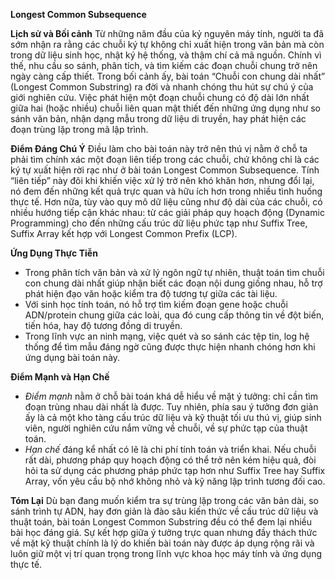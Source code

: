 ﻿**Longest Common Subsequence**

**Lịch sử và Bối cảnh**
Từ những năm đầu của kỷ nguyên máy tính, người ta đã sớm nhận ra rằng các chuỗi ký tự không chỉ xuất hiện trong văn bản mà còn trong dữ liệu sinh học, nhật ký hệ thống, và thậm chí cả mã nguồn. Chính vì thế, nhu cầu so sánh, phân tích, và tìm kiếm các đoạn chuỗi chung trở nên ngày càng cấp thiết. Trong bối cảnh ấy, bài toán “Chuỗi con chung dài nhất” (Longest Common Substring) ra đời và nhanh chóng thu hút sự chú ý của giới nghiên cứu. Việc phát hiện một đoạn chuỗi chung có độ dài lớn nhất giữa hai (hoặc nhiều) chuỗi liên quan mật thiết đến những ứng dụng như so sánh văn bản, nhận dạng mẫu trong dữ liệu di truyền, hay phát hiện các đoạn trùng lặp trong mã lập trình.

**Điểm Đáng Chú Ý**
Điều làm cho bài toán này trở nên thú vị nằm ở chỗ ta phải tìm chính xác một đoạn liên tiếp trong các chuỗi, chứ không chỉ là các ký tự xuất hiện rời rạc như ở bài toán Longest Common Subsequence. Tính “liên tiếp” này đôi khi khiến việc xử lý trở nên khó khăn hơn, nhưng đổi lại, nó đem đến những kết quả trực quan và hữu ích hơn trong nhiều tình huống thực tế. Hơn nữa, tùy vào quy mô dữ liệu cũng như độ dài của các chuỗi, có nhiều hướng tiếp cận khác nhau: từ các giải pháp quy hoạch động (Dynamic Programming) cho đến những cấu trúc dữ liệu phức tạp như Suffix Tree, Suffix Array kết hợp với Longest Common Prefix (LCP).

**Ứng Dụng Thực Tiễn**

- Trong phân tích văn bản và xử lý ngôn ngữ tự nhiên, thuật toán tìm chuỗi con chung dài nhất giúp nhận biết các đoạn nội dung giống nhau, hỗ trợ phát hiện đạo văn hoặc kiểm tra độ tương tự giữa các tài liệu.
- Với sinh học tính toán, nó hỗ trợ tìm kiếm đoạn gene hoặc chuỗi ADN/protein chung giữa các loài, qua đó cung cấp thông tin về đột biến, tiến hóa, hay độ tương đồng di truyền.
- Trong lĩnh vực an ninh mạng, việc quét và so sánh các tệp tin, log hệ thống để tìm mẫu đáng ngờ cũng được thực hiện nhanh chóng hơn khi ứng dụng bài toán này.

**Điểm Mạnh và Hạn Chế**

- *Điểm mạnh* nằm ở chỗ bài toán khá dễ hiểu về mặt ý tưởng: chỉ cần tìm đoạn trùng nhau dài nhất là được. Tuy nhiên, phía sau ý tưởng đơn giản ấy là cả một kho tàng cấu trúc dữ liệu và kỹ thuật tối ưu thú vị, giúp sinh viên, người nghiên cứu nắm vững về chuỗi, về sự phức tạp của thuật toán.
- *Hạn chế* đáng kể nhất có lẽ là chi phí tính toán và triển khai. Nếu chuỗi rất dài, phương pháp quy hoạch động có thể trở nên kém hiệu quả, đòi hỏi ta sử dụng các phương pháp phức tạp hơn như Suffix Tree hay Suffix Array, vốn yêu cầu bộ nhớ không nhỏ và kỹ năng lập trình tương đối cao.

**Tóm Lại**
Dù bạn đang muốn kiểm tra sự trùng lặp trong các văn bản dài, so sánh trình tự ADN, hay đơn giản là đào sâu kiến thức về cấu trúc dữ liệu và thuật toán, bài toán Longest Common Substring đều có thể đem lại nhiều bài học đáng giá. Sự kết hợp giữa ý tưởng trực quan nhưng đầy thách thức về mặt kỹ thuật chính là lý do khiến bài toán này được áp dụng rộng rãi và luôn giữ một vị trí quan trọng trong lĩnh vực khoa học máy tính và ứng dụng thực tế.

